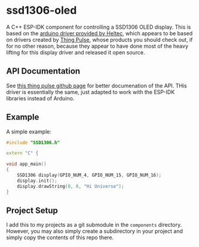 # ssd1306-oled

A C++ ESP-IDK component for controlling a SSD1306 OLED display. This is based on the [arduino driver provided by Heltec](https://github.com/HelTecAutomation/Heltec_ESP32), which appears to be based on drivers created by [Thing Pulse](https://thingpulse.com), whose products you should check out, if for no other reason, because they appear to have done most of the heavy lifting for this display driver and released it open source.

## API Documentation

See [this thing pulse github page](https://github.com/ThingPulse/esp8266-oled-ssd1306) for better documenation of the API. THis driver is essentially the same, just adapted to work with the ESP-IDK libraries instead of Arduino.

## Example

A simple example:

```C++
#include "SSD1306.h"

extern "C" {

void app_main()
{
    SSD1306 display(GPIO_NUM_4, GPIO_NUM_15, GPIO_NUM_16);
    display.init();
    display.drawString(0, 0, "Hi Universe");
}
```

## Project Setup

I add this to my projects as a git submodule in the `components` directory. However, you may also simply create a subdirectory in your project and simply copy the contents of this repo there. 
